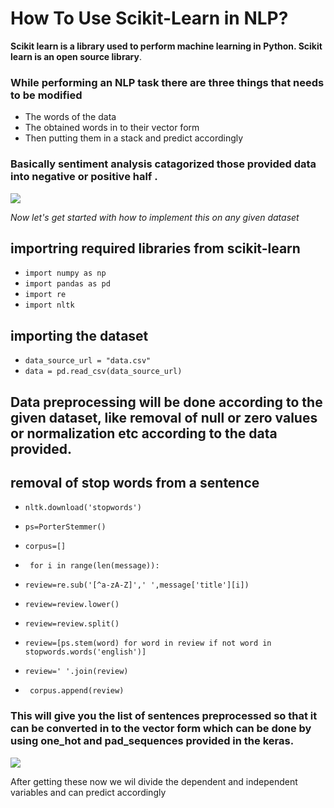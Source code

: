 # How To Use Scikit-Learn in NLP?

**Scikit learn is a library used to perform machine learning in Python. Scikit learn is an open source library**.
### While performing an NLP task there are three things that needs to be modified
* The words of the data
* The obtained words in to their vector form
* Then putting them in a stack and predict accordingly

### Basically sentiment analysis catagorized those provided data into negative or positive half .
<img src="https://s3.amazonaws.com/stackabuse/media/python-nlp-sentiment-analysis-scikit-learn-3.png"></img>

*Now let's get started with how to implement this on any given dataset*
## importring required libraries from scikit-learn
* `import numpy as np`
* `import pandas as pd`
* `import re`
* `import nltk` 

## importing the dataset

* `data_source_url = "data.csv"`
* `data = pd.read_csv(data_source_url)`

## Data preprocessing will be done according to the given dataset, like removal of null or zero values or normalization etc according to the data provided.

## removal of stop words from a sentence

* `nltk.download('stopwords')`

* `ps=PorterStemmer()`
 * `corpus=[]`
 * ` for i in range(len(message)):`
 * `review=re.sub('[^a-zA-Z]',' ',message['title'][i])`
  * `review=review.lower()`
 * `review=review.split()`

 * `review=[ps.stem(word) for word in review if not word in stopwords.words('english')]`
 * `review=' '.join(review)`
 * ` corpus.append(review)`
 
 ### This will give you the list of sentences preprocessed so that it can be converted in to the vector form which can be done by using one_hot and pad_sequences provided in the keras.
 <img src = "https://cdn-images-1.medium.com/max/1600/1*svLRt3OwVyqZiyDammWqiA.png"></img>
 
 After getting these now we wil divide the dependent and independent variables and can predict accordingly
  
